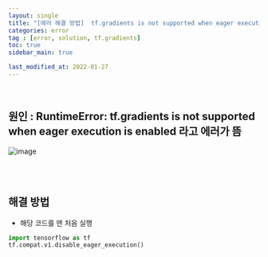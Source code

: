 ```yaml
---
layout: single
title: "[에러 해결 방법]  tf.gradients is not supported when eager execution is enabled 일때"
categories: error
tag : [error, solution, tf.gradients]
toc: true
sidebar_main: true

last_modified_at: 2022-01-27
---
```


<br>

## 원인 : RuntimeError: tf.gradients is not supported when eager execution is enabled 라고 에러가 뜸

![image](https://user-images.githubusercontent.com/78655692/151295186-5bf84602-eb91-41e9-9670-0838027de230.png)

<br>
<br>

## 해결 방법

- 해당 코드를 맨 처음 실행

```python
import tensorflow as tf
tf.compat.v1.disable_eager_execution()
```